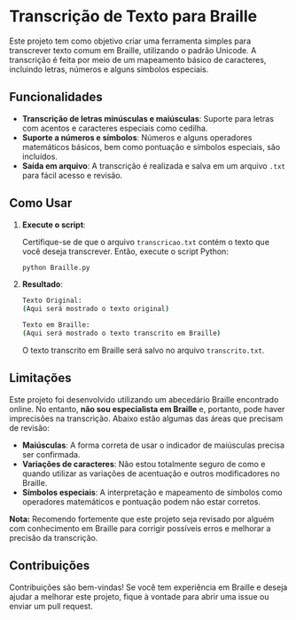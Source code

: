 # Transcrição de Texto para Braille

Este projeto tem como objetivo criar uma ferramenta simples para transcrever texto comum em Braille, utilizando o padrão Unicode. A transcrição é feita por meio de um mapeamento básico de caracteres, incluindo letras, números e alguns símbolos especiais.

## Funcionalidades

- **Transcrição de letras minúsculas e maiúsculas**: Suporte para letras com acentos e caracteres especiais como cedilha.
- **Suporte a números e símbolos**: Números e alguns operadores matemáticos básicos, bem como pontuação e símbolos especiais, são incluídos.
- **Saída em arquivo**: A transcrição é realizada e salva em um arquivo `.txt` para fácil acesso e revisão.

## Como Usar

1. **Execute o script**:

    Certifique-se de que o arquivo `transcricao.txt` contém o texto que você deseja transcrever. Então, execute o script Python:

    ```bash
    python Braille.py
    ```

2. **Resultado**:

    ```bash
    Texto Original:
    (Aqui será mostrado o texto original)

    Texto em Braille:
    (Aqui será mostrado o texto transcrito em Braille)
    ```

    O texto transcrito em Braille será salvo no arquivo `transcrito.txt`.

## Limitações

Este projeto foi desenvolvido utilizando um abecedário Braille encontrado online. No entanto, **não sou especialista em Braille** e, portanto, pode haver imprecisões na transcrição. Abaixo estão algumas das áreas que precisam de revisão:

- **Maiúsculas**: A forma correta de usar o indicador de maiúsculas precisa ser confirmada.
- **Variações de caracteres**: Não estou totalmente seguro de como e quando utilizar as variações de acentuação e outros modificadores no Braille.
- **Símbolos especiais**: A interpretação e mapeamento de símbolos como operadores matemáticos e pontuação podem não estar corretos.

**Nota:** Recomendo fortemente que este projeto seja revisado por alguém com conhecimento em Braille para corrigir possíveis erros e melhorar a precisão da transcrição.

## Contribuições

Contribuições são bem-vindas! Se você tem experiência em Braille e deseja ajudar a melhorar este projeto, fique à vontade para abrir uma issue ou enviar um pull request.
